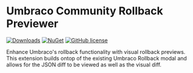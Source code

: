 # Umbraco Community Rollback Previewer 

[![Downloads](https://img.shields.io/nuget/dt/Umbraco.Community.RollbackPreviewer?color=cc9900)](https://www.nuget.org/packages/Umbraco.Community.RollbackPreviewer/)
[![NuGet](https://img.shields.io/nuget/vpre/Umbraco.Community.RollbackPreviewer?color=0273B3)](https://www.nuget.org/packages/Umbraco.Community.RollbackPreviewer)
[![GitHub license](https://img.shields.io/github/license/Rockerby/Umbraco.Community.RollbackPreviewer?color=8AB803)](https://github.com/Rockerby/Umbraco.Community.RollbackPreviewer/blob/main/LICENSE)

Enhance Umbraco's rollback functionality with visual rollback previews. This extension builds ontop of the existing Umbraco Rollback modal and allows for the JSON diff to be viewed as well as the visual diff.